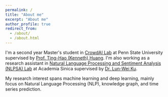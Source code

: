 ```yaml
---
permalink: /
title: "About me"
excerpt: "About me"
author_profile: true
redirect_from: 
  - /about/
  - /about.html
---
```

I'm a second year Master's student in [CrowdAI Lab](https://crowd.ist.psu.edu/crowd-ai-lab.html) at Penn State University supervised by [Prof. Ting-Hao (Kenneth) Huang](https://crowd.ist.psu.edu/crowd-ai-lab.html). I'm also working as a research assistant in [Natural Language Processing and Sentiment Analysis (NLPSA) Lab](https://academiasinicanlplab.github.io) at Academia Sinica supervised by [Dr. Lun-Wei Ku](https://www.iis.sinica.edu.tw/pages/lwku/).

My research interest spans machine learning and deep learning, mainly focus on Natural Language Processing (NLP), knowledge graph, and time series prediction. 

<!--LALALA
======
Exmaple Template -->


<!-- How to edit your site's GitHub repository -->
<!-- 
------
Example: editing a markdown file for a talk
![Editing a markdown file for a talk](/images/editing-talk.png) -->


